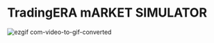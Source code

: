 # TradingERA mARKET SIMULATOR 

![ezgif com-video-to-gif-converted](https://github.com/Arij-Aouadi/TradingEra-Front/assets/92737417/11e97276-9d81-4a8b-abea-f85eaaf3ff6c)
